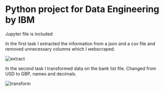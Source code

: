 # Python project for Data Engineering by IBM


Jupyter file is included

In the first task I extracted the information from a json and a csv file and removed unnecessary columns which I webscraped.

![extract](https://github.com/KarlJosephKumar/PythonDataEngineeringIBM/assets/41339304/79e02acf-ef81-4ecb-b4eb-1f9521e84ea7)

In the second task I transformed data on the bank list file.
Changed from USD to GBP, names and decimals.

![transform](https://github.com/KarlJosephKumar/PythonDataEngineeringIBM/assets/41339304/59763d2d-5c9e-48d7-aab1-08d5c54a81fa)
